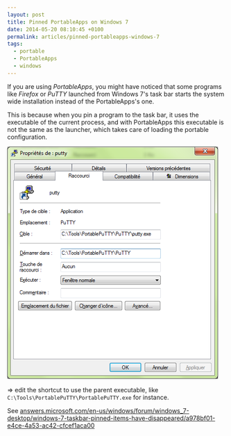 ```yaml
---
layout: post
title: Pinned PortableApps on Windows 7
date: 2014-05-20 08:10:45 +0100
permalink: articles/pinned-portableapps-windows-7
tags:
  - portable
  - PortableApps
  - windows
---
```

If you are using _PortableApps_, you might have noticed that some programs like _Firefox_ or _PuTTY_ launched from Windows 7's task bar starts the system wide installation instead of the PortableApps's one.

This is because when you pin a program to the task bar, it uses the executable of the current process, and with PortableApps this executable is not the same as the launcher, which takes care of loading the portable configuration.

![Putty shortcut](/assets/blog/win7_taskbar_pinned_putty.png)

=> edit the shortcut to use the parent executable, like `C:\Tools\PortablePuTTY\PortablePuTTY.exe` for instance.

See [answers.microsoft.com/en-us/windows/forum/windows_7-desktop/windows-7-taskbar-pinned-items-have-disappeared/a978bf01-e4ce-4a53-ac42-cfcef1aca00](http://answers.microsoft.com/en-us/windows/forum/windows_7-desktop/windows-7-taskbar-pinned-items-have-disappeared/a978bf01-e4ce-4a53-ac42-cfcef1aca00)
